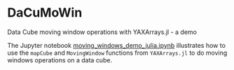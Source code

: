 # DaCuMoWin
Data Cube moving window operations with YAXArrays.jl - a demo

The Jupyter notebook [moving_windows_demo_julia.ipynb](/moving_windows_demo_julia.ipynb) illustrates how to use the `mapCube` and `MovingWindow` functions from `YAXArrays.jl` to do moving windows operations on a data cube.

